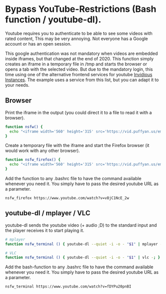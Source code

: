 # Bypass YouTube-Restrictions (Bash function / youtube-dl).

Youtube requires you to authenticate to be able to see some videos with rated content, This may be very annoying. Not everyone has a Google account or has an open session.

This google authentication was not mandatory when videos are embedded inside iframes, but that changed at the end of 2020. This function simply creates an iframe in a temporary file in /tmp and starts the browser or opens a tab with the selected video. But due to the mandatory login, this time using one of the alternative frontend services for youtube [Invidious Instances](https://docs.invidious.io/instances/). The example uses a service from this list, but you can adapt it to your needs.



## Browser

Print the iframe in the output (you could direct it to a file to read it with a browser).
```bash
function nsfw() { 
  echo "<iframe width='560' height='315' src='https://vid.puffyan.us/embed/${1#*v=}' frameborder='0' allow='autoplay; encrypted-media' allowfullscreen></iframe>";
}
```

Create a temporary file with the iframe and start the Firefox browser (it would work with any other browser).
```bash
function nsfw_firefox() { 
  echo "<iframe width='560' height='315' src='https://vid.puffyan.us/embed/${1#*v=}' frameborder='0' allow='autoplay; encrypted-media' allowfullscreen></iframe>" > /tmp/${1#*v=}.htm && firefox /tmp/${1#*v=}.htm;
}
```

Add the function to any .bashrc file to have the command available whenever you need it. You simply have to pass the desired youtube URL as a parameter.
```
nsfw_firefox https://www.youtube.com/watch?v=v8jC1NcE_2w
```

## youtube-dl / mplayer / VLC

youtube-dl sends the youtube video (+ audio ;D) to the standard input and the player receives it to start playing it.

```bash
# mplayer
function nsfw_terminal () { youtube-dl --quiet -i -o - "$1" | mplayer -really-quiet -; }

# VLC
function nsfw_terminal () { youtube-dl --quiet -i -o - "$1" | vlc -; }
```

Add the bash-function to any .bashrc file to have the command available whenever you need it. You simply have to pass the desired youtube URL as a parameter.
```
nsfw_terminal https://www.youtube.com/watch?v=fDYPu20pnBI
```
